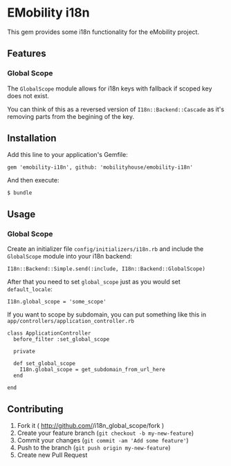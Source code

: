 # EMobility i18n

This gem provides some i18n functionality for the eMobility project.

## Features

### Global Scope

The `GlobalScope` module allows for i18n keys with fallback if scoped key does not exist.

You can think of this as a reversed version of `I18n::Backend::Cascade` as it's removing parts from the begining of the key.

## Installation

Add this line to your application's Gemfile:

    gem 'emobility-i18n', github: 'mobilityhouse/emobility-i18n'

And then execute:

    $ bundle

## Usage

### Global Scope

Create an initializer file `config/initializers/i18n.rb` and include the `GlobalScope` module into your i18n backend:

    I18n::Backend::Simple.send(:include, I18n::Backend::GlobalScope)

After that you need to set `global_scope` just as you would set `default_locale`:
 
    I18n.global_scope = 'some_scope'
    
If you want to scope by subdomain, you can put something like this in `app/controllers/application_controller.rb`

    class ApplicationController
      before_filter :set_global_scope
    
      private

      def set_global_scope
        I18n.global_scope = get_subdomain_from_url_here
      end

    end

## Contributing

1. Fork it ( http://github.com/<my-github-username>/i18n_global_scope/fork )
2. Create your feature branch (`git checkout -b my-new-feature`)
3. Commit your changes (`git commit -am 'Add some feature'`)
4. Push to the branch (`git push origin my-new-feature`)
5. Create new Pull Request
